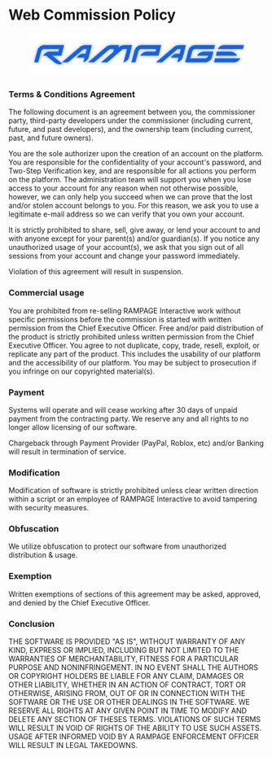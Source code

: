# Web Commission Policy

<figure><img src="../.gitbook/assets/Brand_Blue.png" alt=""><figcaption></figcaption></figure>

### Terms & Conditions Agreement

The following document is an agreement between you, the commissioner party, third-party developers under the commissioner (including current, future, and past developers), and the ownership team (including current, past, and future owners).

You are the sole authorizer upon the creation of an account on the platform. You are responsible for the confidentiality of your account's password, and Two-Step Verification key, and are responsible for all actions you perform on the platform. The administration team will support you when you lose access to your account for any reason when not otherwise possible, however, we can only help you succeed when we can prove that the lost and/or stolen account belongs to you. For this reason, we ask you to use a legitimate e-mail address so we can verify that you own your account.

It is strictly prohibited to share, sell, give away, or lend your account to and with anyone except for your parent(s) and/or guardian(s). If you notice any unauthorized usage of your account(s), we ask that you sign out of all sessions from your account and change your password immediately.&#x20;

Violation of this agreement will result in suspension.

### Commercial usage

You are prohibited from re-selling RAMPAGE Interactive work without specific permissions before the commission is started with written permission from the Chief Executive Officer. Free and/or paid distribution of the product is strictly prohibited unless written permission from the Chief Executive Officer. You agree to not duplicate, copy, trade, resell, exploit, or replicate any part of the product. This includes the usability of our platform and the accessibility of our platform. You may be subject to prosecution if you infringe on our copyrighted material(s).

### Payment

Systems will operate and will cease working after 30 days of unpaid payment from the contracting party. We reserve any and all rights to no longer allow licensing of our software.

Chargeback through Payment Provider (PayPal, Roblox, etc) and/or Banking will result in termination of service.

### Modification

Modification of software is strictly prohibited unless clear written direction within a script or an employee of RAMPAGE Interactive to avoid tampering with security measures.

### Obfuscation

We utilize obfuscation to protect our software from unauthorized distribution & usage.

### Exemption

Written exemptions of sections of this agreement may be asked, approved, and denied by the Chief Executive Officer.

### Conclusion

THE SOFTWARE IS PROVIDED "AS IS", WITHOUT WARRANTY OF ANY KIND, EXPRESS OR IMPLIED, INCLUDING BUT NOT LIMITED TO THE WARRANTIES OF MERCHANTABILITY, FITNESS FOR A PARTICULAR PURPOSE AND NONINFRINGEMENT. IN NO EVENT SHALL THE AUTHORS OR COPYRIGHT HOLDERS BE LIABLE FOR ANY CLAIM, DAMAGES OR OTHER LIABILITY, WHETHER IN AN ACTION OF CONTRACT, TORT OR OTHERWISE, ARISING FROM, OUT OF OR IN CONNECTION WITH THE SOFTWARE OR THE USE OR OTHER DEALINGS IN THE SOFTWARE. WE RESERVE ALL RIGHTS AT ANY GIVEN POINT IN TIME TO MODIFY AND DELETE ANY SECTION OF THESES TERMS. VIOLATIONS OF SUCH TERMS WILL RESULT IN VOID OF RIGHTS OF THE ABILITY TO USE SUCH ASSETS. USAGE AFTER INFORMED VOID BY A RAMPAGE ENFORCEMENT OFFICER WILL RESULT IN LEGAL TAKEDOWNS.

&#x20;
